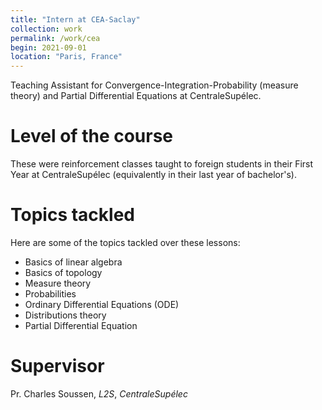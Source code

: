 ```yaml
---
title: "Intern at CEA-Saclay"
collection: work
permalink: /work/cea
begin: 2021-09-01
location: "Paris, France"
---
```


Teaching Assistant for Convergence-Integration-Probability (measure theory) and Partial
Differential Equations at CentraleSupélec.

Level of the course
======
These were reinforcement classes taught to foreign students in their First Year
at CentraleSupélec (equivalently in their last year of bachelor's).

Topics tackled
======
Here are some of the topics tackled over these lessons:
- Basics of linear algebra
- Basics of topology
- Measure theory
- Probabilities
- Ordinary Differential Equations (ODE)
- Distributions theory
- Partial Differential Equation

Supervisor
======
Pr. Charles Soussen, *L2S*, *CentraleSupélec*